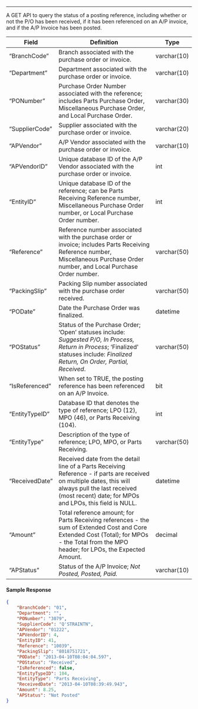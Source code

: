 ---

A GET API to query the status of a posting reference, including whether or not the P/O has been received, if it has been referenced on an A/P invoice, and if the A/P Invoice has been posted.

| Field | Definition | Type |
|---|---|---|
| “BranchCode”   | Branch associated with the purchase order or invoice.                                                                                                                                                           | varchar(10) |
| “Department”   | Department associated with the purchase order or invoice.                                                                                                                                                       | varchar(10) |
| “PONumber”     | Purchase Order Number associated with the reference; includes Parts Purchase Order, Miscellaneous Purchase Order, and Local Purchase Order.                                                                     | varchar(30) |
| “SupplierCode” | Supplier associated with the purchase order or invoice.                                                                                                                                                         | varchar(20) |
| “APVendor”     | A/P Vendor associated with the purchase order or invoice.                                                                                                                                                       | varchar(10) |
| “APVendorID”   | Unique database ID of the A/P Vendor associated with the purchase order or invoice.                                                                                                                             | int         |
| “EntityID”     | Unique database ID of the reference; can be Parts Receiving Reference number, Miscellaneous Purchase Order number, or Local Purchase Order number.                                                              | int         |
| “Reference”    | Reference number associated with the purchase order or invoice; includes Parts Receiving Reference number, Miscellaneous Purchase Order number, and Local Purchase Order number.                                | varchar(50) |
| “PackingSlip”  | Packing Slip number associated with the purchase order received.                                                                                                                                                | varchar(50) |
| “PODate”       | Date the Purchase Order was finalized.                                                                                                                                                                          | datetime    |
| “POStatus”     | Status of the Purchase Order; ‘Open’ statuses include: *Suggested P/O, In Process, Return in Process*; ‘Finalized' statuses include: *Finalized Return, On Order, Partial, Received*.                           | varchar(50) |
| “IsReferenced” | When set to TRUE, the posting reference has been referenced on an A/P Invoice.                                                                                                                                  | bit         |
| “EntityTypeID” | Database ID that denotes the type of reference; LPO (12), MPO (46), or Parts Receiving (104).                                                                                                                   | int         |
| “EntityType”   | Description of the type of reference; LPO, MPO, or Parts Receiving.                                                                                                                                             | varchar(50) |
| “ReceivedDate” | Received date from the detail line of a Parts Receiving Reference - if parts are received on multiple dates, this will always pull the last received (most recent) date; for MPOs and LPOs, this field is NULL. | datetime    |
| “Amount”       | Total reference amount; for Parts Receiving references - the sum of Extended Cost and Core Extended Cost (Total); for MPOs - the Total from the MPO header; for LPOs, the Expected Amount.                      | decimal     |
| “APStatus”     | Status of the A/P Invoice; *Not Posted, Posted, Paid.*                                                                                                                                                          | varchar(10) |

#### Sample Response
```json
{
	"BranchCode": "01",
	"Department": "",
	"PONumber": "3079",
	"SupplierCode": "Q'STRAINTN",
	"APVendor": "01222",
	"APVendorID": 4,
	"EntityID": 41,
	"Reference": "10039",
	"PackingSlip": "8018751721",
	"PODate": "2013-04-10T08:04:04.597",
	"POStatus": "Received",
	"IsReferenced": false,
	"EntityTypeID": 104,
	"EntityType": "Parts Receiving",
	"ReceivedDate": "2013-04-10T08:39:49.943",
	"Amount": 8.25,
	"APStatus": "Not Posted"
}
```
